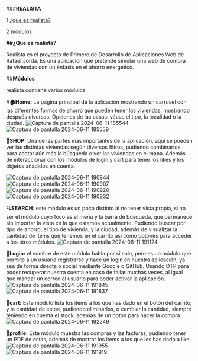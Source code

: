 ###**REALISTA**

1 [¿que es realista?](#L9)

2 módulos



**##¿Que es realista?**

Realista es el proyecto de Primero de Desarrollo de Aplicaciones Web de Rafael Jordá.
Es una aplicación que pretende simular una web de compra de viviendas con un énfasis en el ahorro energético.


##**Módulos**

realista contiene varios módulos.


#**🏠Home:** 
 La página principal de la aplicación mostrando un carrusel con las diferentes formas de ahorro que pueden tener las viviendas, mostrando después diversas. 
Opciones de las casas: véase el tipo, la localidad o la ciudad.
![Captura de pantalla 2024-06-11 185544](https://github.com/Rafajorda/Realistaframework/assets/157410611/8b467dfc-c4f8-4571-8398-c62c62a972c7)
![Captura de pantalla 2024-06-11 185559](https://github.com/Rafajorda/Realistaframework/assets/157410611/3072bf84-19f6-440b-a918-d45f05e3364c)


**👜SHOP:**
Una de las partes más importantes de la aplicación, aquí se pueden ver las distintas viviendas según diversos filtros,  pudiendo combinarlos  para acotar
aún más la búsqueda o ver las viviendas en el mapa. Además de interaccionar con los módulos de login y cart para tener los likes y los objetos añadidos en cuenta.

![Captura de pantalla 2024-06-11 190844](https://github.com/Rafajorda/Realistaframework/assets/157410611/7e183d9d-379d-4a38-92cc-33fc45046f72)
![Captura de pantalla 2024-06-11 190907](https://github.com/Rafajorda/Realistaframework/assets/157410611/d55b5ee6-0b51-49be-ac0a-86b0f4b4ce58)
![Captura de pantalla 2024-06-11 190920](https://github.com/Rafajorda/Realistaframework/assets/157410611/2d8f3e7a-e537-42a8-bffc-ccd05ce9cf42)
![Captura de pantalla 2024-06-11 190932](https://github.com/Rafajorda/Realistaframework/assets/157410611/103c1010-817a-457f-8c4d-ec97b708eedc)


**🔍SEARCH:** 
este módulo es un poco distinto al no tener vista propia, si no ser el módulo cuyo foco es el menu y la barra de búsqueda, que permanece sin
importar la vista en la que estamos actualmente. Pudiendo buscar por tipo de ahorro, el tipo de vivienda, y  la ciudad, además de visualizar la cantidad
de items que tenemos en el carrito así como botones para acceder a los otros módulos.
![Captura de pantalla 2024-06-11 191124](https://github.com/Rafajorda/Realistaframework/assets/157410611/4869a86c-7b02-4d20-b12e-8b2430886a89)


**🔐Login:** 
el nombre de este módulo habla por sí solo, pero es un módulo que permite a un usuario registrarse y hace un login en nuestra aplicación, ya sea de forma directa
o social mediante Google o GitHub. Usando OTP para poder recuperar nuestra cuenta en caso de fallar muchas veces, al igual que mandar un correo al usuario para poder
activar la aplicación.
![Captura de pantalla 2024-06-11 191845](https://github.com/Rafajorda/Realistaframework/assets/157410611/b04d3c9d-0f50-4c6d-8b5f-8a090b6f24f2)
![Captura de pantalla 2024-06-11 191837](https://github.com/Rafajorda/Realistaframework/assets/157410611/212862a7-3b25-4fbd-9bb7-0212f4ba0425)

**🛒cart:**
Este módulo lista los items a los que has dado en el botón del carrito, y la cantidad de estos, pudiendo eliminarlos, o cambiar la cantidad,
siempre teniendo en cuenta el stock, además de un botón para hacer la compra.
![Captura de pantalla 2024-06-11 192249](https://github.com/Rafajorda/Realistaframework/assets/157410611/306cd248-0dbb-401d-92a3-d5ca9cb32cd2)

**🧑profile:**
Este módulo muestra las compras y las facturas, pudiendo tener un PDF de estas, además de mostrar los items a los que les has dado a like.
![Captura de pantalla 2024-06-11 191955](https://github.com/Rafajorda/Realistaframework/assets/157410611/d2e05b95-2e25-4c0a-bc33-ba9726fe86dc)
![Captura de pantalla 2024-06-11 191919](https://github.com/Rafajorda/Realistaframework/assets/157410611/35176c28-5a53-4f09-ba2a-673adf01eebd)

